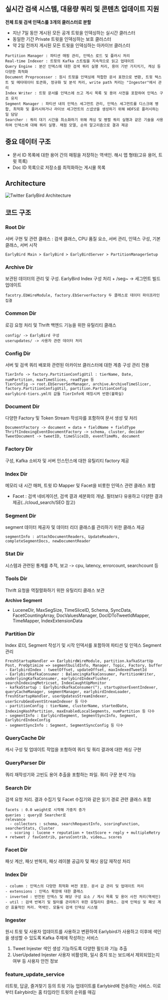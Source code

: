 ## 실시간 검색 시스템, 대용량 쿼리 및 콘텐츠 업데이트 지원
**전체 트윗 검색 인덱스를 3개의 클러스터로 분할**
- 지난 7일 동안 게시된 모든 공개 트윗을 인덱싱하는 실시간 클러스터
- 동일한 기간 Private 트윗을 인덱싱하는 보호 클러스터
- 약 2일 전까지 게시된 모든 트윗을 인덱싱하는 아카이브 클러스터

```
Partition Manager : 파티션 매핑 관리, 인덱스 로드 및 플러시 처리
Real-time Indexer : 트윗의 Kafka 스트림을 지속적으로 읽고 업데이트
Query Engine : 분산 인덱스에 대한 검색 쿼리 실행 처리, 용어 기반 가지치기, 캐싱 등 다양한 최적화
Document Preprocesser : 원시 트윗을 인덱싱에 적합한 문서 표현으로 변환, 트윗 텍스트 및 메타데이터 토큰화, 정규화 및 분석 처리, write path 처리는 "Ingester"에서 관리
Index Writer : 트윗 문서를 인덱스에 쓰고 게시 목록 및 용어 사전을 포함하여 인덱스 구조 유지
Segment Manager : 파티션 내의 인덱스 세그먼트 관리, 인덱스 세그먼트를 디스크에 병합, 최적화 및 플러시하거나 라이브 세그먼트의 스냅샷을 생성하기 위해 HDFS로 플러시하는 일 담당
Searcher : 쿼리 대기 시간을 최소화하기 위해 캐싱 및 병렬 쿼리 실행과 같은 기술을 사용하여 인덱스에 대해 쿼리 실행. 채점 모델, 순위 알고리즘으로 결과 제공
```

## 중요 데이터 구조
- 문서 ID 목록에 대한 용어 간의 매핑을 저장하는 역색인. 해시 맵 형태(고유 용어, 트윗 목록)
- Doc ID 목록으로 저장소를 최적화하는 게시물 목록

## Architecture
![Twitter EarlyBird Architecture](https://github.com/21latte1007/open_source/assets/136875503/d276f29f-d143-447d-ba0c-507dff60313d)

## 코드 구조
### Root Dir
서버 구현 및 관련 클래스 : 검색 클래스, CPU 품질 요소, 서버 관리, 인덱스 구성, 기본 클래스, 서버 시작
```
EarlyBird Main > EarlyBird > EarlyBirdServer > PartitionManagerSetup
```

### Archive Dir
보관된 데이터의 관리 및 구성. EarlyBird Index 구성 처리 + /seg~ -> 세그먼트 빌드 업데이트
```
facotry.EbWireModule, factory.EbServerFactory 두 클래스로 데이터 파이프라인 집결
```

### Common Dir
로깅 요청 처리 및 Thrift 백엔드 기능을 위한 유틸리티 클래스
```
config/ -> EarlyBird 구성
userupdates/ -> 사용자 관련 데이터 처리
```

### Config Dir
서버 및 검색 쿼리 배포와 관련된 아카이브 클러스터에 대한 계층 구성 관리 전용
```
TierInfo -> factory.PartitionConfigUtil : tierName, Date, numPartition, maxTimeSlices, readType 등
TierConfig -> root.EbServerSerManager, archive.ArchiveTimeSlicer, factory.PartitionConfigUtil, partition.PartitionConfig
earlybird-tiers.yml의 값들 TierInfo에 매칭시켜 반환(불확실)
```

### Document Dir
다양한 Factory 및 Token Stream 작성자를 포함하여 문서 생성 및 처리
```
DocumentFactory -> document = data + fieldName + fieldType
ThriftIndexingEventDocumentFactory -> schema, cluster, decider
TweetDocument -> tweetID, timeSliceID, eventTimeMs, document
```

### Factory Dir
구성, Kafka 소비자 및 서버 인스턴스에 대한 유틸리티 factory 제공

### Index Dir
메모리 내 시간 매퍼, 트윗 ID Mapper 및 Facet을 비롯한 인덱스 관련 클래스 포함
- Facet : 검색 네비게이션, 검색 결과 세분화의 개념. 필터보다 유용하고 다양한 결과 제공(../cloud_search/SEO 참고)

### Segment Dir
segment 데이터 제공자 및 데이터 리더 클래스를 관리하기 위한 클래스 제공
```
segmentInfo : attachDocumentReaders, UpdateReaders, completeSegmentDocs, newDocumentReader
```

### Stat Dir
시스템과 관련된 통계를 추적, 보고 -> cpu, latency, errorcount, searchcount 등

### Tools Dir
Thrift 요청을 역질렬화하기 위한 유틸리티 클래스 보관

**Archive Segment**
- LuceneDir, MaxSegSize, TimeSliceID, Schema, SyncData, FacetCountingArray, DocValuesManager, DocIDToTweetIdMapper, TimeMapper, IndexExtensionData

### Partition Dir
Index 로더, Segment 작성기 및 시작 인덱서를 포함하여 파티션 및 인덱스 Segment 관리
```
FreshStartupHandler => EarlybirdWireModule, partition.kafkaStartUp
Post, PreOptimize => segmentbuildInfo, Manager, Topic, Factory, buffer
- EarlybirdIndex : tweetOffset, updateOffset, maxIndexedTweetId
- EarlybirdkafkaConsumer : BalancingKafkaConsumer, PartitionWriter, underlyingKafkaConsumer, earlybirdIndexFlusher, searchIndexingMetricset, IndexCaughtUpMonitor
- kafkaStartup : EarlybirdkafkaConsumer(^), startupUserEventIndexer, queryCacheManager, segmentManager, earlybirdIndexLoader, freshStartupHandler, userUpdatesStreamIndexer, userScrubGeoEventStreamIndexer 등 다수
- partitionConfig : tierName, clusterName, startedDate, IndexingHashPartition, maxEnabledLocalSegments, numPartition 등 다수
- segmentInfo : EarlybirdSegment, SegmentSyncInfo, Segment, EarlybirdIndexConfig
- segmentSyncInfo : Segment, SegmentSyncConfig 등 다수
```

### QueryCache Dir
캐시 구성 및 업데이트 작업을 포함하여 쿼리 및 쿼리 결과에 대한 캐싱 구현

### QueryParser Dir
쿼리 재작성기와 고빈도 용어 추출을 포함하는 파일. 쿼리 구문 분석 가능

### Search Dir
검색 요청 처리. 결과 수집기 및 Facet 수집기와 같은 읽기 경로 관련 클래스 포함
```
facets : 0.0 weight로 시작해 가중치 증가
queries : query문 Searcher로
relevance
  - collectors : schema, searchRequestInfo, scoringFunction, searcherStats, Cluster
  - scoring : lucene + reputation + textScore + reply + multipleRetry + retweet / favContrib, parusContrib, video…… scores
```

### Facet Dir
패싯 계산, 패싯 반복자, 패싯 레이블 공급자 및 패싯 응답 재작성 처리

### Index Dir
```
- column : 인덱스의 다양한 최적화 버전 포함. 문서 값 관리 및 업데이트 처리
- extensions : 인덱스 확장에 대한 클래스
- inverted : 반전된 인덱스 및 해당 구성 요소 / 게시 목록 및 용어 사전 처리(역색인)
- util : 검색 반복기 및 필터를 관리하기 위한 유틸리티 클래스. 검색 인덱싱 및 패싯 계산 효율적인 처리. 역색인. 모듈식 검색 인덱싱 시스템
```

### Ingester
원시 트윗 및 사용자 업데이트를 사용하고 변환하여 Earlybird가 사용하고 이후에 색인을 생성할 수 있도록 Kafka 주제에 작성하는 서비스
1. Tweet Injester
   색인 생성 기능하도록 다양한 필드와 기능 추출
2. UserUpdated Injester
   사용자 비활성화, 일시 중지 또는 보드에서 제외되었는지 여부 등 사용자 안전 정보

### feature_update_service
리트윗, 답글, 즐겨찾기 등의 트윗 기능 업데이트를 Earlybird에 전송하는 서비스. 이로부터 Ealrybird는 홈 타임라인 트윗의 순위를 매김
